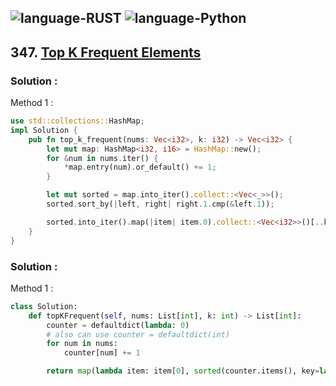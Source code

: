 ![language-RUST](https://img.shields.io/badge/RUST-8d4004?style=for-the-badge&logo=RUST)
![language-Python](https://img.shields.io/badge/Python-ffd43b?style=for-the-badge&logo=PYTHON)
---

## 347. [Top K Frequent Elements](https://leetcode.com/problems/top-k-frequent-elements)

### Solution :

Method 1 :
```rust
use std::collections::HashMap;
impl Solution {
    pub fn top_k_frequent(nums: Vec<i32>, k: i32) -> Vec<i32> {
        let mut map: HashMap<i32, i16> = HashMap::new();
        for &num in nums.iter() {
            *map.entry(num).or_default() += 1;
        }

        let mut sorted = map.into_iter().collect::<Vec<_>>();
        sorted.sort_by(|left, right| right.1.cmp(&left.1));

        sorted.into_iter().map(|item| item.0).collect::<Vec<i32>>()[..k as usize].to_vec()
    }
}
```

### Solution :

Method 1 :
```python
class Solution:
    def topKFrequent(self, nums: List[int], k: int) -> List[int]:
        counter = defaultdict(lambda: 0)
        # also can use counter = defaultdict(int)
        for num in nums:
            counter[num] += 1

        return map(lambda item: item[0], sorted(counter.items(), key=lambda item: item[1], reverse=True)[:k])
```
